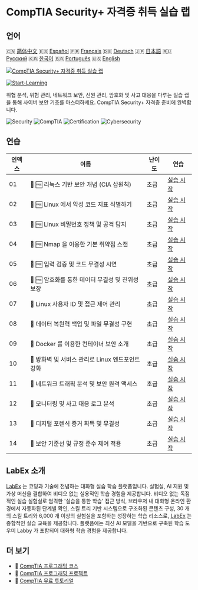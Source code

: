 # CompTIA Security+ 자격증 취득 실습 랩

## 언어

🇨🇳 [简体中文](README_zh.md) 🇪🇸 [Español](README_es.md) 🇫🇷 [Français](README_fr.md) 🇩🇪 [Deutsch](README_de.md) 🇯🇵 [日本語](README_ja.md) 🇷🇺 [Русский](README_ru.md) 🇰🇷 [한국어](README_ko.md) 🇧🇷 [Português](README_pt.md) 🇺🇸 [English](README.md) 

[![CompTIA Security+ 자격증 취득 실습 랩](https://cover-creator.labex.io/comptia-security-plus-training-labs.png?lang=ko)](https://labex.io/ko/courses/comptia-security-plus-training-labs)

[![Start-Learning](https://img.shields.io/badge/Start-Learning-whitesmoke?style=for-the-badge)](https://labex.io/ko/courses/comptia-security-plus-training-labs)

위협 분석, 위험 관리, 네트워크 보안, 신원 관리, 암호화 및 사고 대응을 다루는 실습 랩을 통해 사이버 보안 기초를 마스터하세요. CompTIA Security+ 자격증 준비에 완벽합니다.

![Security](https://img.shields.io/badge/Security-whitesmoke?style=for-the-badge&logo=security)
![CompTIA](https://img.shields.io/badge/CompTIA-whitesmoke?style=for-the-badge&logo=comptia)
![Certification](https://img.shields.io/badge/Certification-whitesmoke?style=for-the-badge&logo=certification)
![Cybersecurity](https://img.shields.io/badge/Cybersecurity-whitesmoke?style=for-the-badge&logo=cybersecurity)


## 연습

|   인덱스 | 이름                                              | 난이도   | 연습                                                                                                                                                                                       |
|----------|---------------------------------------------------|----------|--------------------------------------------------------------------------------------------------------------------------------------------------------------------------------------------|
|       01 | 🧩 🆓 리눅스 기반 보안 개념 (CIA 삼원칙)          | 초급     | <a target='_blank' href='https://labex.io/ko/labs/comptia-foundational-security-concepts-cia-triad-in-linux-592882?course=comptia-security-plus-training-labs'>실습 시작</a>               |
|       02 | 🧩 🆓 Linux 에서 악성 코드 지표 식별하기          | 초급     | <a target='_blank' href='https://labex.io/ko/labs/comptia-identifying-malware-indicators-on-linux-592887?course=comptia-security-plus-training-labs'>실습 시작</a>                         |
|       03 | 🧩 🆓 Linux 비밀번호 정책 및 공격 탐지            | 초급     | <a target='_blank' href='https://labex.io/ko/labs/comptia-password-policies-and-detecting-attack-in-linux-592888?course=comptia-security-plus-training-labs'>실습 시작</a>                 |
|       04 | 🧩 🆓 Nmap 을 이용한 기본 취약점 스캔             | 초급     | <a target='_blank' href='https://labex.io/ko/labs/comptia-basic-vulnerability-scanning-with-nmap-594554?course=comptia-security-plus-training-labs'>실습 시작</a>                          |
|       05 | 🧩 🆓 입력 검증 및 코드 무결성 시연               | 초급     | <a target='_blank' href='https://labex.io/ko/labs/comptia-demonstrating-input-validation-and-code-integrity-594556?course=comptia-security-plus-training-labs'>실습 시작</a>               |
|       06 | 🧩 🆓 암호화를 통한 데이터 무결성 및 진위성 보장  | 초급     | <a target='_blank' href='https://labex.io/ko/labs/comptia-ensuring-data-integrity-and-authenticity-with-cryptography-594576?course=comptia-security-plus-training-labs'>실습 시작</a>      |
|       07 | 🧩  Linux 사용자 ID 및 접근 제어 관리             | 초급     | <a target='_blank' href='https://labex.io/ko/labs/comptia-managing-user-identities-and-access-controls-in-linux-594585?course=comptia-security-plus-training-labs'>실습 시작</a>           |
|       08 | 🧩  데이터 복원력 백업 및 파일 무결성 구현        | 초급     | <a target='_blank' href='https://labex.io/ko/labs/comptia-implementing-data-resilience-backups-and-file-integrity-594583?course=comptia-security-plus-training-labs'>실습 시작</a>         |
|       09 | 🧩  Docker 를 이용한 컨테이너 보안 소개           | 초급     | <a target='_blank' href='https://labex.io/ko/labs/comptia-introduction-to-container-security-with-docker-594584?course=comptia-security-plus-training-labs'>실습 시작</a>                  |
|       10 | 🧩  방화벽 및 서비스 관리로 Linux 엔드포인트 강화 | 초급     | <a target='_blank' href='https://labex.io/ko/labs/comptia-hardening-a-linux-endpoint-with-firewall-and-service-management-594582?course=comptia-security-plus-training-labs'>실습 시작</a> |
|       11 | 🧩  네트워크 트래픽 분석 및 보안 원격 액세스      | 초급     | <a target='_blank' href='https://labex.io/ko/labs/comptia-network-traffic-analysis-and-secure-remote-access-594587?course=comptia-security-plus-training-labs'>실습 시작</a>               |
|       12 | 🧩  모니터링 및 사고 대응 로그 분석               | 초급     | <a target='_blank' href='https://labex.io/ko/labs/comptia-monitoring-and-incident-response-log-analysis-594586?course=comptia-security-plus-training-labs'>실습 시작</a>                   |
|       13 | 🧩  디지털 포렌식 증거 획득 및 무결성             | 초급     | <a target='_blank' href='https://labex.io/ko/labs/comptia-digital-forensics-evidence-acquisition-and-integrity-594581?course=comptia-security-plus-training-labs'>실습 시작</a>            |
|       14 | 🧩  보안 기준선 및 규정 준수 제어 적용            | 초급     | <a target='_blank' href='https://labex.io/ko/labs/comptia-applying-security-baselines-and-compliance-controls-594580?course=comptia-security-plus-training-labs'>실습 시작</a>             |

## LabEx 소개

[LabEx](https://labex.io) 는 코딩과 기술에 전념하는 대화형 실습 학습 플랫폼입니다. 실험실, AI 지원 및 가상 머신을 결합하여 비디오 없는 실용적인 학습 경험을 제공합니다. 비디오 없는 독점적인 실습 실험실로 엄격한 '실습을 통한 학습' 접근 방식, 브라우저 내 대화형 온라인 환경에서 자동화된 단계별 확인, 스킬 트리 기반 시스템으로 구조화된 콘텐츠 구성, 30 개의 스킬 트리와 6,000 개 이상의 실험실을 포함하는 성장하는 학습 리소스로, [LabEx](https://labex.io) 는 종합적인 실습 교육을 제공합니다. 플랫폼에는 최신 AI 모델을 기반으로 구축된 학습 도우미 Labby 가 포함되어 대화형 학습 경험을 제공합니다.

## 더 보기

- 🔗 [CompTIA 프로그래밍 코스](https://github.com/labex-labs/awesome-programming-courses)
- 🔗 [CompTIA 프로그래밍 프로젝트](https://github.com/labex-labs/awesome-programming-projects)
- 🔗 [CompTIA 무료 튜토리얼](https://github.com/labex-labs/comptia-free-tutorials)

